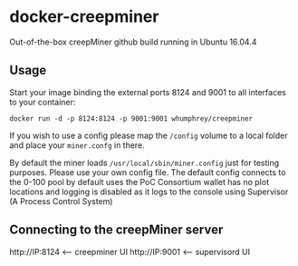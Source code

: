 docker-creepminer
=================

Out-of-the-box creepMiner github build running in Ubuntu 16.04.4

Usage
-----
Start your image binding the external ports 8124 and 9001 to all interfaces to your container:
```
docker run -d -p 8124:8124 -p 9001:9001 whumphrey/creepminer
```

If you wish to use a config please map the `/config` volume to a local folder and place your `miner.confg` in there.

By default the miner loads `/usr/local/sbin/miner.config` just for testing purposes. Please use your own config file. The default config connects to the 0-100 pool by default uses the PoC Consortium wallet has no plot locations and logging is disabled as it logs to the console using Supervisor (A Process Control System)


Connecting to the creepMiner server
-------------------------------------------------------------
http://IP:8124 <-- creepminer UI
http://IP:9001 <-- supervisord UI